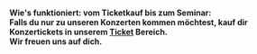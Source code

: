 #### Wie's funktioniert: vom Ticketkauf bis zum Seminar:<br>Falls du nur zu unseren Konzerten kommen möchtest, kauf dir Konzertickets in unserem [Ticket](#Tickets) Bereich.<br>Wir freuen uns auf dich.
